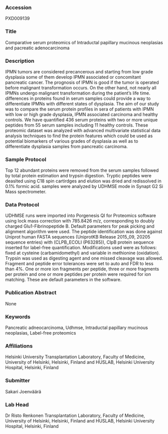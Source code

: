 ### Accession
PXD009139

### Title
Comparative serum proteomics of Intraductal papillary mucinous neoplasias and pacreatic adenocarcinoma

### Description
IPMN tumors are considered precancerous and starting from low grade dysplasia some of them develop IPMN associated or concomitant pancreatic cancer. The prognosis of IPMN is good if the tumor is operated before malignant transformation occurs.  On the other hand, not nearly all IPMNs undergo malignant transformation during the patient’s life time. differences in proteins found in serum samples could provide a way to differentiate IPMNs with different states of dysplasia. The aim of our study was to compare the serum protein profiles in sera of patients with IPMN with low or high grade dysplasia, IPMN associated carcinoma and healthy controls. We have quantified 436 serum proteins with two or more unique peptides from 55 serum samples including 11 healthy controls. These proteomic dataset was analyzed with advanced multivariate statistical data analysis techniques to find the protein features which could be used as potential biomarkers of various grades of dysplasia as well as to differentiate dysplasia samples from pancreatic carcinoma.

### Sample Protocol
Top 12 abundant proteins were removed from the serum samples followed by total protein estimation and trypsin digestion. Tryptic peptides were deaslted using C18 spin cartirdges and elution was dried and redissolved in 0.1% formic acid. samples were analyzed by UDHMSE mode in Synapt G2 Si Mass spectrometer.

### Data Protocol
UDHMSE runs were imported into Porgenesis QI for Proteomics software using lock mass correction with 785.8426 m/z, corresponding to doubly charged Glu1-Fibrinopeptide B. Default parameters for peak picking and alignment algorithm were used. The peptide identification was done against Uniprot human FASTA sequences (UniprotKB Release 2015_09, 20205 sequence entries) with (CLPB_ECOLI (P63285)), ClpB protein sequence inserted for label-free quantification. Modifications used were as follows: fixed at cysteine (carbamidomethyl) and variable in methionine (oxidation). Trypsin was used as digesting agent and one missed cleavage was allowed. Fragment and peptide error tolerances were set to auto and FDR to less than 4%. One or more ion fragments per peptide, three or more fragments per protein and one or more peptides per protein were required for ion matching. These are default parameters in the software.

### Publication Abstract
None

### Keywords
Pancreatic adneocarcinoma, Udhmse, Intraductal papillary mucinous neoplasias, Label-free proteomics

### Affiliations
Helsinki University
Transplantation Laboratory, Faculty of Medicine, University of Helsinki, Helsinki, Finland and HUSLAB, Helsinki University Hospital, Helsinki, Finland

### Submitter
Sakari Joenväärä

### Lab Head
Dr Risto Renkonen
Transplantation Laboratory, Faculty of Medicine, University of Helsinki, Helsinki, Finland and HUSLAB, Helsinki University Hospital, Helsinki, Finland


